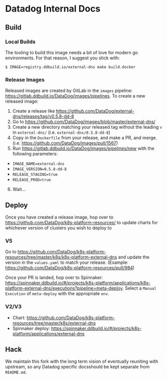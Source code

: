 # Datadog Internal Docs

## Build

### Local Builds

The tooling to build this image needs a bit of love for modern go environments. For that reason, I suggest you stick with:

```
$ IMAGE=registry.ddbuild.io/external-dns make build.docker
```

### Release Images

Released images are created by GitLab in the `images` pipeline: https://gitlab.ddbuild.io/DataDog/images/pipelines. To create a new released image:

1. Create a release like https://github.com/DataDog/external-dns/releases/tag/v0.5.8-dd-8
2. Go to https://github.com/DataDog/images/blob/master/external-dns/
3. Create a new directory matching your released tag without the leading `v` in `external-dns/` (i.e. `external-dns/0.5.8-dd-8`)
4. Copy in the `Dockerfile` from your release, and make a PR, and merge. (i.e. https://github.com/DataDog/images/pull/1567)
5. Run https://gitlab.ddbuild.io/DataDog/images/pipelines/new with the following parameters:
- `IMAGE_NAME=external-dns`
- `IMAGE_VERSION=0.5.8-dd-8`
- `RELEASE_STAGING=true`
- `RELEASE_PROD=true`
6. Wait...

## Deploy

Once you have created a release image, hop over to https://github.com/DataDog/k8s-platform-resources/ to update charts for whichever version of clusters you wish to deploy to

### V5

Go to https://github.com/DataDog/k8s-platform-resources/tree/master/k8s/k8s-platform-external-dns and update the version in the `values.yaml` to match your release. (Example: https://github.com/DataDog/k8s-platform-resources/pull/984)

Once your PR is landed, hop over to Spinnaker: https://spinnaker.ddbuild.io/#/projects/k8s-platform/applications/k8s-platform-external-dns/executions?pipeline=meta-deploy. Select a `Manual Execution` of `meta-deploy` with the appropriate `env`.

### V2/V3

* Chart: https://github.com/DataDog/k8s-platform-resources/tree/master/k8s/external-dns
* Spinnaker deploy: https://spinnaker.ddbuild.io/#/projects/k8s-platform/applications/external-dns

## Hack

We maintain this fork with the long term vision of eventually reuniting with upstream, so any Datadog specific docsshould be kept separate from `README.md`.

